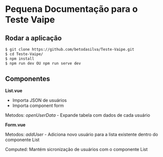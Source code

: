 # Pequena Documentação para o Teste Vaipe

## Rodar a aplicação
```sh
$ git clone https://github.com/betodasilva/Teste-Vaipe.git
$ cd Teste-Vaipe/
$ npm install
$ npm run dev OU npm run serve dev
```

## Componentes

**List.vue**

- Importa JSON de usuários
- Importa component form

Metodos:
    _openUserData_ - Expande tabela com dados de cada usuário

**Form.vue**

Metodos:
    _addUser_ - Adiciona novo usuário para a lista existente dentro do componente List

Computed:
    Mantém sicronização de usuários com o componente List


